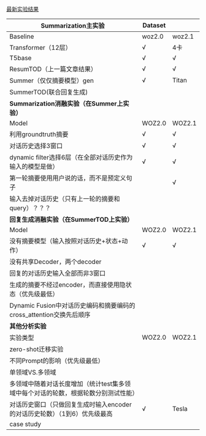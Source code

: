 [最新实验结果](./最新实验结果/)

| Summarization主实验                                          | Dataset |        |
| ------------------------------------------------------------ | ------- | ------ |
| Baseline                                                     | woz2.0  | woz2.1 |
| Transformer（12层）                                          | √       | 4卡    |
| T5base                                                       | √       | √      |
| ResumTOD（上一篇文章结果）                                   | √       | √      |
| Summer（仅仅摘要模型）gen                                    | √       | Titan  |
| SummerTOD(联合回复生成)                                      |         |        |
| **Summarization消融实验（在Summer上实验）**                  |         |        |
| Model                                                        | WOZ2.0  | WOZ2.1 |
| 利用groundtruth摘要                                          | √       | √      |
| 对话历史选择3窗口                                            | √       | √      |
| dynamic filter选择6层（在全部对话历史作为输入的模型是做）    | √       | √      |
| 第一轮摘要使用用户说的话，而不是预定义句子                   |         | √      |
| 输入去掉对话历史（只有上一轮的摘要和query）？？？            |         |        |
| **回复生成消融实验（在SummerTOD上实验）**                    |         |        |
| Model                                                        | WOZ2.0  | WOZ2.1 |
| 没有摘要模型（输入按照对话历史+状态+动作）                   | √       | √      |
| 没有共享Decoder，两个decoder                                 |         |        |
| 回复的对话历史输入全部而非3窗口                              |         |        |
| 生成的摘要不经过encoder，而直接使用隐状态（优先级最低）      |         |        |
| Dynamic Fusion中对话历史编码和摘要编码的cross_attention交换先后顺序 |         |        |
| **其他分析实验**                                             |         |        |
| 实验类型                                                     | WOZ2.0  | WOZ2.1 |
| zero-shot迁移实验                                            |         |        |
| 不同Prompt的影响（优先级最低）                               |         |        |
| 单领域VS.多领域                                              |         |        |
| 多领域中随着对话长度增加（统计test集多领域中每个对话的轮数，根据轮数分别测试性能） |         |        |
| 对话历史窗口（只做回复生成时输入encoder的对话历史轮数）（1到6）优先级最高 | √       | Tesla  |
| case study                                                   |         |        |